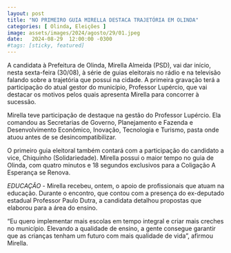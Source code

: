 ```yaml
---
layout: post
title: "NO PRIMEIRO GUIA MIRELLA DESTACA TRAJETÓRIA EM OLINDA"
categories: [ Olinda, Eleições ]
image: assets/images/2024/agosto/29/01.jpeg
date:   2024-08-29  12:00:00 -0300
#tags: [sticky, featured]
---
```

A candidata à Prefeitura de Olinda, Mirella Almeida (PSD), vai dar início, nesta sexta-feira (30/08), à série de guias eleitorais no rádio e na televisão falando sobre a trajetória que possui na cidade. A primeira gravação terá a participação do atual gestor do município, Professor Lupércio, que vai destacar os motivos pelos quais apresenta Mirella para concorrer à sucessão. 

Mirella teve participação de destaque na gestão do Professor Lupércio. Ela comandou as Secretarias de Governo, Planejamento e Fazenda e Desenvolvimento Econômico, Inovação, Tecnologia e Turismo, pasta onde atuou antes de se desincompatibilizar.  

O primeiro guia eleitoral também contará com a participação do candidato a vice, Chiquinho (Solidariedade). Mirella possui o maior tempo no guia de Olinda, com quatro minutos e 18 segundos exclusivos para a Coligação A Esperança se Renova. 

*EDUCAÇÃO* - Mirella recebeu, ontem, o apoio de profissionais que atuam na educação. Durante o encontro, que contou com a presença do ex-deputado estadual Professor Paulo Dutra, a candidata detalhou propostas que elaborou para a área do ensino. 

“Eu quero implementar mais escolas em tempo integral e criar mais creches no município. Elevando a qualidade de ensino, a gente consegue garantir que as crianças tenham um futuro com mais qualidade de vida”, afirmou Mirella.
